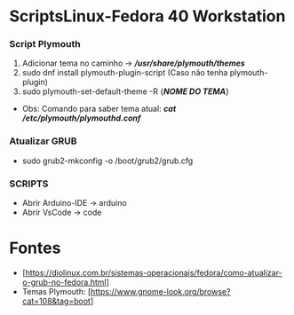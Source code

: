 # ScriptsLinux-Fedora 40 Workstation

### Script Plymouth

1. Adicionar tema no caminho -> ***/usr/share/plymouth/themes***
2. sudo dnf install plymouth-plugin-script (Caso não tenha plymouth-plugin)
3. sudo plymouth-set-default-theme -R {***NOME DO TEMA***}

- Obs: Comando para saber tema atual: ***cat /etc/plymouth/plymouthd.conf*** 

### Atualizar GRUB 

- sudo grub2-mkconfig -o /boot/grub2/grub.cfg

### SCRIPTS

- Abrir Arduino-IDE -> arduino
- Abrir VsCode -> code
  
# Fontes

- [https://diolinux.com.br/sistemas-operacionais/fedora/como-atualizar-o-grub-no-fedora.html]
- Temas Plymouth: [https://www.gnome-look.org/browse?cat=108&tag=boot]
